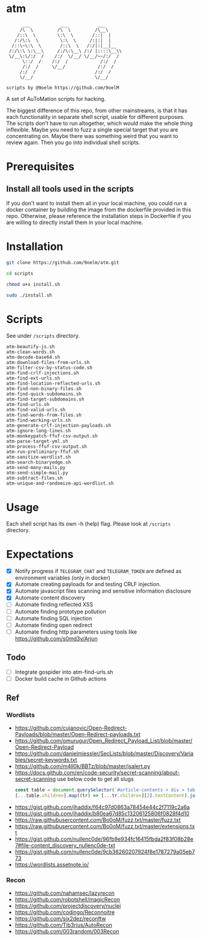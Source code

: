 # atm

```
      ___           ___           ___     
     /\  \         /\  \         /\__\    
    /::\  \        \:\  \       /::|  |   
   /:/\:\  \        \:\  \     /:|:|  |   
  /::\~\:\  \       /::\  \   /:/|:|__|__ 
 /:/\:\ \:\__\     /:/\:\__\ /:/ |::::\__\\
 \/__\:\/:/  /    /:/  \/__/ \/__/~~/:/  /
      \::/  /    /:/  /            /:/  / 
      /:/  /     \/__/            /:/  /  
     /:/  /                      /:/  /   
     \/__/                       \/__/    

scripts by @9oelm https://github.com/9oelM
```

A set of AuToMation scripts for hacking.

The biggest difference of this repo, from other mainstreams, is that it has each functionality in separate shell script, usable for different purposes.
The scripts don't have to run altogether, which would make the whole thing inflexible. Maybe you need to fuzz a single special target that you are concentrating on. Maybe there was something weird that you want to review again. Then you go into individual shell scripts.

# Prerequisites
## Install all tools used in the scripts

If you don't want to install them all in your local machine, you could run a docker container by building the image from the dockerfile provided in this repo. Otherwise, please reference the installation steps in Dockerfile if you are willing to directly install them in your local machine. 

# Installation

```bash
git clone https://github.com/9oelm/atm.git

cd scripts

chmod u+x install.sh

sudo ./install.sh 
```

# Scripts
See under `/scripts` directory.

```
atm-beautify-js.sh
atm-clean-words.sh
atm-decode-base64.sh
atm-download-files-from-urls.sh
atm-filter-csv-by-status-code.sh
atm-find-crlf-injections.sh
atm-find-ext-urls.sh
atm-find-location-reflected-urls.sh
atm-find-non-binary-files.sh
atm-find-quick-subdomains.sh
atm-find-target-subdomains.sh
atm-find-urls.sh
atm-find-valid-urls.sh
atm-find-words-from-files.sh
atm-find-working-urls.sh
atm-generate-crlf-injection-payloads.sh
atm-ignore-long-lines.sh
atm-monkeypatch-ffuf-csv-output.sh
atm-parse-target-yml.sh
atm-process-ffuf-csv-output.sh
atm-run-preliminary-ffuf.sh
atm-sanitize-wordlist.sh
atm-search-binaryedge.sh
atm-send-many-mails.py
atm-send-simple-mail.py
atm-subtract-files.sh
atm-unique-and-randomize-api-wordlist.sh
```

# Usage
Each shell script has its own -h (help) flag. Please look at `/scripts` directory.

# Expectations
- [x] Notify progress if `TELEGRAM_CHAT` and `TELEGRAM_TOKEN` are defined as environment variables (only in docker)
- [x] Automate creating payloads for and testing CRLF injection.
- [x] Automate javascript files scanning and sensitive information disclosure
- [x] Automate content discovery
- [ ] Automate finding reflected XSS 
- [ ] Automate finding prototype pollution
- [ ] Automate finding SQL injection
- [ ] Automate finding open redirect
- [ ] Automate finding http parameters using tools like https://github.com/s0md3v/Arjun

## Todo
- [ ] Integrate gospider into atm-find-urls.sh
- [ ] Docker build cache in Github actions

## Ref

### Wordlists
- https://github.com/cujanovic/Open-Redirect-Payloads/blob/master/Open-Redirect-payloads.txt
- https://github.com/omurugur/Open_Redirect_Payload_List/blob/master/Open-Redirect-Payload
- https://github.com/danielmiessler/SecLists/blob/master/Discovery/Variables/secret-keywords.txt
- https://github.com/m4ll0k/BBTz/blob/master/jsalert.py
- https://docs.github.com/en/code-security/secret-scanning/about-secret-scanning
    use below code to get all slugs
    ```js
    const table = document.querySelector(`#article-contents > div > table:nth-child(21) > tbody`)
    [...table.children].map((tr) => [...tr.children][2].textContent).join('\n')
    ```
- https://gist.github.com/jhaddix/f64c97d0863a78454e44c2f7119c2a6a
- https://gist.github.com/jhaddix/b80ea67d85c13206125806f0828f4d10
- https://raw.githubusercontent.com/Bo0oM/fuzz.txt/master/fuzz.txt
- https://raw.githubusercontent.com/Bo0oM/fuzz.txt/master/extensions.txt
- https://gist.github.com/nullenc0de/96fb9e934fc16415fbda2f83f08b28e7#file-content_discovery_nullenc0de-txt
- https://gist.github.com/nullenc0de/9cb36260207924f8e1787279a05eb773
- https://wordlists.assetnote.io/

### Recon
- https://github.com/nahamsec/lazyrecon
- https://github.com/robotshell/magicRecon
- https://github.com/projectdiscovery/nuclei
- https://github.com/codingo/Reconnoitre
- https://github.com/six2dez/reconftw
- https://github.com/Tib3rius/AutoRecon
- https://github.com/003random/003Recon
